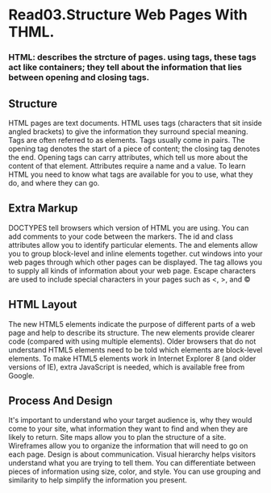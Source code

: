# Read03.Structure Web Pages With THML.
### HTML: describes the strcture of pages. using tags, these tags act like containers; they tell about the information that lies between opening and closing tags.

## Structure
HTML pages are text documents. HTML uses tags (characters that sit inside angled brackets) to give the information they surround special meaning. Tags are often referred to as elements. Tags usually come in pairs. The opening tag denotes the start of a piece of content; the closing tag denotes the end. Opening tags can carry attributes, which tell us more about the content of that element. Attributes require a name and a value. To learn HTML you need to know what tags are available for you to use, what they do, and where they can go. 

## Extra Markup
 DOCTYPES tell browsers which version of HTML you are using. You can add comments to your code between the markers. The id and class attributes allow you to identify particular elements. The 
and elements allow you to group block-level and inline elements together. cut windows into your web pages through which other pages can be displayed. The tag allows you to supply all kinds of information about your web page. Escape characters are used to include special characters in your pages such as <, >, and ©

## HTML Layout
The new HTML5 elements indicate the purpose of different parts of a web page and help to describe its structure. The new elements provide clearer code (compared with using multiple 
elements). Older browsers that do not understand HTML5 elements need to be told which elements are block-level elements. To make HTML5 elements work in Internet Explorer 8 (and older versions of IE), extra JavaScript is needed, which is available free from Google. 

## Process And Design 
It's important to understand who your target audience is, why they would come to your site, what information they want to find and when they are likely to return. Site maps allow you to plan the structure of a site. Wireframes allow you to organize the information that will need to go on each page. Design is about communication. Visual hierarchy helps visitors understand what you are trying to tell them. You can differentiate between pieces of information using size, color, and style. You can use grouping and similarity to help simplify the information you present. 